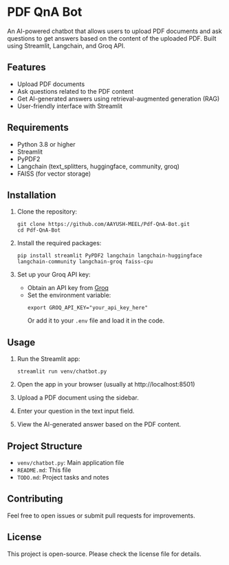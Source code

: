 # PDF QnA Bot

An AI-powered chatbot that allows users to upload PDF documents and ask questions to get answers based on the content of the uploaded PDF. Built using Streamlit, Langchain, and Groq API.

## Features

- Upload PDF documents
- Ask questions related to the PDF content
- Get AI-generated answers using retrieval-augmented generation (RAG)
- User-friendly interface with Streamlit

## Requirements

- Python 3.8 or higher
- Streamlit
- PyPDF2
- Langchain (text_splitters, huggingface, community, groq)
- FAISS (for vector storage)

## Installation

1. Clone the repository:
   ```
   git clone https://github.com/AAYUSH-MEEL/Pdf-QnA-Bot.git
   cd Pdf-QnA-Bot
   ```

2. Install the required packages:
   ```
   pip install streamlit PyPDF2 langchain langchain-huggingface langchain-community langchain-groq faiss-cpu
   ```

3. Set up your Groq API key:
   - Obtain an API key from [Groq](https://groq.com/)
   - Set the environment variable:
     ```
     export GROQ_API_KEY="your_api_key_here"
     ```
     Or add it to your `.env` file and load it in the code.

## Usage

1. Run the Streamlit app:
   ```
   streamlit run venv/chatbot.py
   ```

2. Open the app in your browser (usually at http://localhost:8501)

3. Upload a PDF document using the sidebar.

4. Enter your question in the text input field.

5. View the AI-generated answer based on the PDF content.

## Project Structure

- `venv/chatbot.py`: Main application file
- `README.md`: This file
- `TODO.md`: Project tasks and notes

## Contributing

Feel free to open issues or submit pull requests for improvements.

## License

This project is open-source. Please check the license file for details.
